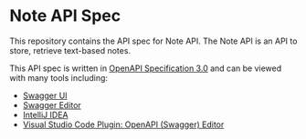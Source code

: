 # Note API Spec

This repository contains the API spec for Note API. The Note API is an API to
store, retrieve text-based notes.

This API spec is written in [OpenAPI Specification 3.0](https://swagger.io/specification/)
and can be viewed with many tools including:

* [Swagger UI](https://petstore.swagger.io/?url=https://raw.githubusercontent.com/merusso/note-api-spec/main/note-api.yaml)
* [Swagger Editor](https://editor.swagger.io/?url=https://raw.githubusercontent.com/merusso/note-api-spec/main/note-api.yaml)
* [IntelliJ IDEA](https://www.jetbrains.com/idea/)
* [Visual Studio Code Plugin: OpenAPI (Swagger) Editor](https://marketplace.visualstudio.com/items?itemName=42Crunch.vscode-openapi)

